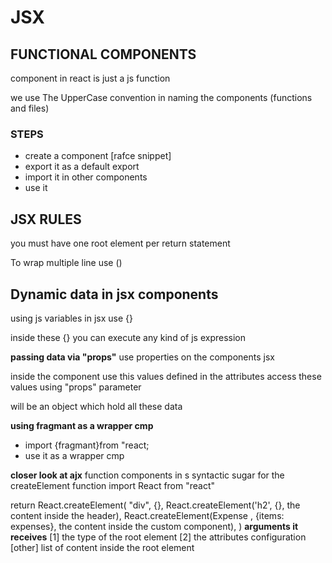 # JSX


## FUNCTIONAL COMPONENTS

component in react is just a js function

we use The UpperCase convention in naming the components (functions and files)

### STEPS

- create a component [rafce snippet]
- export it as a default export
- import it in other components
- use it

## JSX RULES

you must have one root element per return statement

To wrap multiple line use ()

## Dynamic data in jsx components
using js variables in jsx use {}

inside these {} you can execute any kind of js expression

**passing data via "props"**
use properties on the components jsx

inside the component use this values defined in the attributes
access these values using "props" parameter

will be an object which hold all these data


**using fragmant as a wrapper cmp**
- import {fragmant}from "react;
- use it as a wrapper cmp

**closer look at ajx**
function components in s syntactic sugar for the createElement function 
import React from "react"

return React.createElement(
"div",
{},
React.createElement('h2', {}, the content inside the header),
React.createElement(Expense , {items: expenses}, the content inside the custom component),
)
**arguments it receives**
[1] the type of the root element
[2] the attributes configuration
[other] list of content inside the root element
